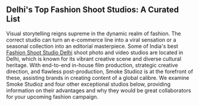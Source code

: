 <h2>Delhi's Top Fashion Shoot Studios: A Curated List</h2>
Visual storytelling reigns supreme in the dynamic realm of fashion. The correct studio can turn an e-commerce line into a viral sensation or a seasonal collection into an editorial masterpiece. Some of India's best <a href="https://www.smokestudioz.com/fashion-and-celebrity-shoot" title="fashion shoot studio in Delhi" alt"fashion shoot studio in Delhi">Fashion Shoot Studio Delhi</a> shoot photo and video studios are located in Delhi, which is known for its vibrant creative scene and diverse cultural heritage. With end-to-end in-house film production, strategic creative direction, and flawless post-production, Smoke Studioz is at the forefront of these, assisting brands in creating content of a global calibre. We examine Smoke Studioz and four other exceptional studios below, providing information on their advantages and why they would be great collaborators for your upcoming fashion campaign.
